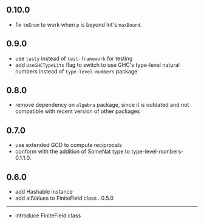 0.10.0
------
* fix `toEnum` to work when `p` is beyond Int's `maxBound`.

0.9.0
-----
* use `tasty` instead of `test-framework` for testing
* add `UseGHCTypeLits` flag to switch to use GHC's type-level natural numbers instead of `type-level-numbers` package

0.8.0
-----
* remove dependency on `algebra` package, since it is outdated and not compatible with recent version of other packages

0.7.0
-----
* use extended GCD to compute reciprocals
* conform with the addition of SomeNat type to type-level-numbers-0.1.1.0.

0.6.0
-----
* add Hashable instance
* add allValues to FiniteField class
  .
0.5.0
-----
* introduce FiniteField class
